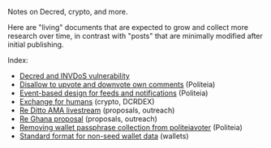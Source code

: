 Notes on Decred, crypto, and more.

Here are "living" documents that are expected to grow and collect more research over time, in contrast with "posts" that are minimally modified after initial publishing.

Index:

- [Decred and INVDoS vulnerability](notes/8.md)
- [Disallow to upvote and downvote own comments](notes/3.md) (Politeia)
- [Event-based design for feeds and notifications](notes/1.md) (Politeia)
- [Exchange for humans](notes/5.md) (crypto, DCRDEX)
- [Re Ditto AMA livestream](notes/6.md) (proposals, outreach)
- [Re Ghana proposal](notes/4.md) (proposals, outreach)
- [Removing wallet passphrase collection from politeiavoter](notes/2.md) (Politeia)
- [Standard format for non-seed wallet data](notes/7.md) (wallets)
